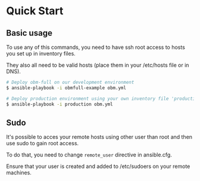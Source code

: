 Quick Start
===========

Basic usage
-----------

To use any of this commands, you need to have ssh root access to hosts you set up in inventory files.

They also all need to be valid hosts (place them in your /etc/hosts file or in DNS).

```.bash
# Deploy obm-full on our development environment
$ ansible-playbook -i obmfull-example obm.yml

# Deploy production environment using your own inventory file 'production'
$ ansible-playbook -i production obm.yml
```

Sudo
----

It's possible to acces your remote hosts using other user than root and then use sudo to gain root access.

To do that, you need to change `remote_user` directive in ansible.cfg.

Ensure that your user is created and added to /etc/sudoers on your remote machines.

